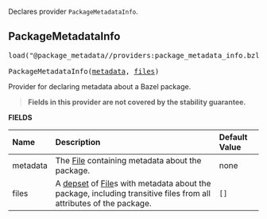 <!-- Generated with Stardoc: http://skydoc.bazel.build -->

Declares provider `PackageMetadataInfo`.

<a id="PackageMetadataInfo"></a>

## PackageMetadataInfo

<pre>
load("@package_metadata//providers:package_metadata_info.bzl", "PackageMetadataInfo")

PackageMetadataInfo(<a href="#PackageMetadataInfo-metadata">metadata</a>, <a href="#PackageMetadataInfo-files">files</a>)
</pre>

Provider for declaring metadata about a Bazel package.

> **Fields in this provider are not covered by the stability guarantee.**

**FIELDS**

| Name  | Description | Default Value |
| :------------- | :------------- | :------------- |
| <a id="PackageMetadataInfo-metadata"></a>metadata | The [File](https://bazel.build/rules/lib/builtins/File) containing metadata about the package. | none |
| <a id="PackageMetadataInfo-files"></a>files | A [depset](https://bazel.build/rules/lib/builtins/depset) of [File](https://bazel.build/rules/lib/builtins/File)s with metadata about the package, including transitive files from all attributes of the package. | `[]` |



